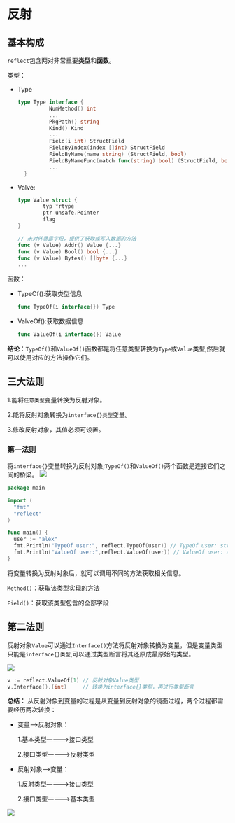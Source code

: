 # 反射

## 基本构成

`reflect`包含两对非常重要**类型**和**函数**。

类型：

- Type
  ```go
  type Type interface {
	        NumMethod() int
            ...
	        PkgPath() string
	        Kind() Kind
            ...        
	        Field(i int) StructField
	        FieldByIndex(index []int) StructField
	        FieldByName(name string) (StructField, bool)
	        FieldByNameFunc(match func(string) bool) (StructField, bool)
            ...
    }
  ```
- Valve:
    ```go
    type Value struct {
	        typ *rtype
	        ptr unsafe.Pointer
	        flag
    }
  
  // 未对外暴露字段，提供了获取或写入数据的方法
  func (v Value) Addr() Value {...}
  func (v Value) Bool() bool {...}
  func (v Value) Bytes() []byte {...}
  ...
    ```

函数：

- TypeOf():获取类型信息
  ```go
  func TypeOf(i interface{}) Type
  ```
- ValveOf():获取数据信息
  ```go
  func ValueOf(i interface{}) Value
  ```

**结论**：`TypeOf()`和`ValueOf()`函数都是将任意类型转换为`Type`或`Value`类型,然后就可以使用对应的方法操作它们。


## 三大法则

1.能将`任意类型`变量转换为反射对象。

2.能将反射对象转换为`interface{}类型`变量。

3.修改反射对象，其值必须可设置。

### 第一法则

将`interface{}`变量转换为反射对象;`TypeOf()`和`ValueOf()`两个函数是连接它们之间的桥梁。
![](https://img.draveness.me/golang-interface-to-reflection.png)

```go
package main

import (
  "fmt"
  "reflect"
)

func main() {
  user := "alex"
  fmt.Println("TypeOf user:", reflect.TypeOf(user)) // TypeOf user: string
  fmt.Println("ValueOf user:",reflect.ValueOf(user)) // ValueOf user: alex
}
```
将变量转换为反射对象后，就可以调用不同的方法获取相关信息。

`Method()`：获取该类型实现的方法

`Field()`：获取该类型包含的全部字段

## 第二法则
反射对象`Value`可以通过`Interface()`方法将反射对象转换为变量，但是变量类型只能是`interface{}类型`,可以通过类型断言将其还原成最原始的类型。

![](https://img.draveness.me/golang-reflection-to-interface.png)
```go
v := reflect.ValueOf(1) // 反射对象Value类型
v.Interface().(int)     // 转换为interface{}类型，再进行类型断言
```

**总结：** 从反射对象到变量的过程是从变量到反射对象的镜面过程，两个过程都需要经历两次转换：

- 变量——>反射对象：

  1.基本类型————>接口类型

  2.接口类型————>反射类型
- 反射对象——>变量：

  1.反射类型————>接口类型

  2.接口类型————>基本类型

![](https://img.draveness.me/golang-bidirectional-reflection.png)